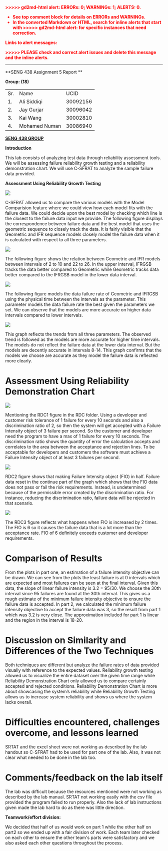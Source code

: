 <!-- Output copied to clipboard! -->

<!-----

Yay, no errors, warnings, or alerts!

Conversion time: 0.518 seconds.


Using this Markdown file:

1. Paste this output into your source file.
2. See the notes and action items below regarding this conversion run.
3. Check the rendered output (headings, lists, code blocks, tables) for proper
   formatting and use a linkchecker before you publish this page.

Conversion notes:

* Docs to Markdown version 1.0β33
* Wed Apr 06 2022 15:27:04 GMT-0700 (PDT)
* Source doc: SENG 438 Assignment 1 Report
* Tables are currently converted to HTML tables.

WARNING:
You have 5 H1 headings. You may want to use the "H1 -> H2" option to demote all headings by one level.

----->


<p style="color: red; font-weight: bold">>>>>>  gd2md-html alert:  ERRORs: 0; WARNINGs: 1; ALERTS: 0.</p>
<ul style="color: red; font-weight: bold"><li>See top comment block for details on ERRORs and WARNINGs. <li>In the converted Markdown or HTML, search for inline alerts that start with >>>>>  gd2md-html alert:  for specific instances that need correction.</ul>

<p style="color: red; font-weight: bold">Links to alert messages:</p>
<p style="color: red; font-weight: bold">>>>>> PLEASE check and correct alert issues and delete this message and the inline alerts.<hr></p>


**SENG 438 Assignment 5 Report	**

**Group: (18)**


<table>
  <tr>
   <td>
    Sr.
   </td>
   <td>
    Name
   </td>
   <td>
    UCID
   </td>
  </tr>
  <tr>
   <td>
    1.
   </td>
   <td>
    Ali Siddiqi
   </td>
   <td>
    30092156
   </td>
  </tr>
  <tr>
   <td>
    2.
   </td>
   <td>
    Jay Gurjar
   </td>
   <td>
    30096042
   </td>
  </tr>
  <tr>
   <td>
    3.
   </td>
   <td>
    Kai Wang
   </td>
   <td>
    30002810
   </td>
  </tr>
  <tr>
   <td>
    4.
   </td>
   <td>
    Mohamed Numan
   </td>
   <td>
    30086940
   </td>
  </tr>
</table>


**<span style="text-decoration:underline;">SENG 438 GROUP</span>**

**Introduction**

This lab consists of analyzing test data through reliability assessment tools. We will be assessing failure reliability growth testing and a reliability demonstration chart. We will use C-SFRAT to analyze the sample failure data provided.

**Assessment Using Reliability Growth Testing**

![](Screenshots/CSFRAT1.PNG)

C-SFRAT allowed us to compare the various models with the Model Comparision feature where we could view how each model fits with the failure data. We could decide upon the best model by checking which line is the closest to the failure data input we provide. The following figure displays the correspondence between failure data and the best model that uses the geometric sequence to closely track the data. It is fairly visible that the Geometric and IFR sequence models closely model the failure data when it is calculated with respect to all three parameters.

![](Screenshots/CSFRAT2.PNG)

The following figure shows the relation between Geometric and IFR models between intervals of 2 to 10 and 22 to 26. In the upper interval, IFRGSB tracks the data better compared to Geometric while Geometric tracks data better compared to the IFRGSB model in the lower data interval.

![](Screenshots/CSFRAT3.PNG)

The following figure models the data failure rate of Geometric and IFRGSB using the physical time between the intervals as the parameter. This parameter models the data failure rate the best given the parameters we set. We can observe that the models are more accurate on higher data intervals compared to lower intervals.

![](Screenshots/CSFRAT4.PNG)

This graph reflects the trends from all three parameters. The observed trend is followed as the models are more accurate for higher time intervals. The models do not reflect the failure data at the lower data interval. But the models are decently accurate in intervals 8-14. This graph confirms that the models we choose are accurate as they model the failure data is reflected more clearly.


# **Assessment Using Reliability Demonstration Chart**

![](Screenshots/RDC1.png)

Mentioning the RDC1 figure in the RDC folder. Using a developer and customer risk tolerance of 1 failure for every 10 seconds and also a discrimination ratio of 2, so then the system will get accepted with a Failure Intensity object of 3 failure per second. So the customer and developer need the program to have a max of 1 failure for every 10 seconds. The discrimination ratio shows the quantity of error the calculation accepts and correlates to the area between the acceptance and rejection lines. To be acceptable for developers and customers the software must achieve a  Failure Intensity object of at least 3 failures per second.

![](Screenshots/RDC2.png)

RDC2 figure shows that making Failure Intensity object (FIO) in half. Failure data reset in the continue part of the graph which shows that the FIO data does not pass or fail the risk requirements. Instead, is undetermined because of the permissible error created by the discrimination ratio. For instance, reducing the discrimination ratio, failure data will be rejected in that scenario. 

![](Screenshots/RDC3.png)

The RDC3 figure reflects what happens when FIO is increased by 2 times. The FIO is 6 so it causes the failure data that is a lot more than the acceptance rate. FIO of 6 definitely exceeds customer and developer requirements. 


# **Comparison of Results**

From the plots in part one, an estimation of a failure intensity objective can be drawn. We can see from the plots the least failure is at 0 intervals which are expected and most failures can be seen at the final interval. Given this data, the slope of linear failure intensity is 3.2 = 95/30. We choose the 30th interval since 95 failures are found at the 30th interval. This gives us a rough estimate of the minimum failure intensity objective to ensure the failure data is accepted. In part 2, we calculated the minimum failure intensity objective to accept the failure data was 3, so the result from part 1 which was 3.2 is very close. The approximation included for part 1 is linear and the region in the interval is 18-20.


# **Discussion on Similarity and Differences of the Two Techniques**

Both techniques are different but analyze the failure rates of data provided visually with reference to the expected values. Reliability growth testing allowed us to visualize the entire dataset over the given time range while Reliability Demonstration Chart only allowed us to compare certainly accepted and rejected conditions. Reliability Demonstration Chart is more about showcasing the system’s reliability while Reliability Growth Testing allows us to increase system reliability and shows us where the system lacks overall.


# **Difficulties encountered, challenges overcome, and lessons learned**

SRTAT and the excel sheet were not working as described by the lab handout so C-SFRAT had to be used for part one of the lab. Also, it was not clear what needed to be done in the lab too. 


# **Comments/feedback on the lab itself**

The lab was difficult because the resources mentioned were not working as described by the lab manual. SRTAT not working easily with the csv file provided the program failed to run properly. Also the lack of lab instructions given made the lab hard to do as there was little direction. 

**Teamwork/effort division:**

We decided that half of us would work on part 1 while the other half on part2 so we ended up with a fair division of work. Each team later checked on each other to ensure the other team's parts were satisfactory and we also asked each other questions throughout the process. 
